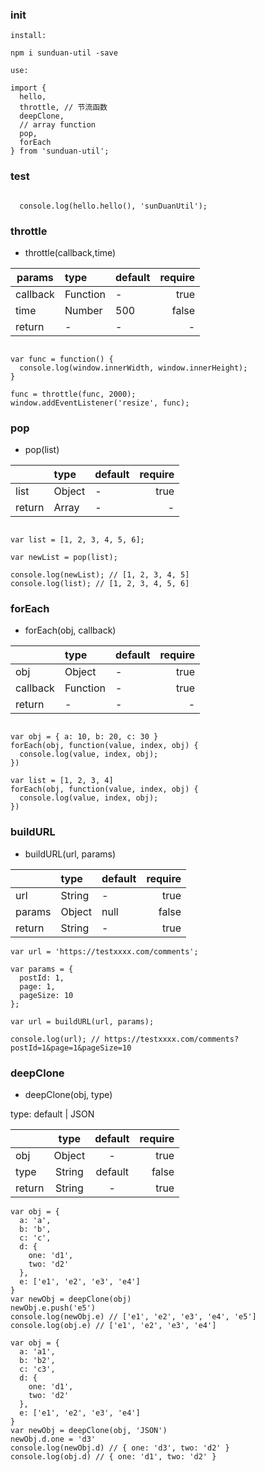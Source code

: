 
### init

  ```
  install:

  npm i sunduan-util -save

  use:

  import {
    hello,
    throttle, // 节流函数
    deepClone,
    // array function
    pop,
    forEach
  } from 'sunduan-util';

  ```


### test


  ```

	console.log(hello.hello(), 'sunDuanUtil');

  ```

### throttle  
  - throttle(callback,time)
  
  | params    | type       | default  | require  |
  | --------- |:---------- |:-------- |---------:|
  | callback  | Function   | -        | true     |
  | time      | Number     | 500      | false    |
  | return    | -          | -        |  -       |

  ```

  var func = function() {
    console.log(window.innerWidth, window.innerHeight);
  }

  func = throttle(func, 2000);
  window.addEventListener('resize', func);

  ```

### pop
  - pop(list)
  
  |           | type       | default  | require  |
  | --------- |:---------- |:-------- |---------:|
  | list      | Object     | -        |  true    |
  | return    | Array      | -        |  -       |
  

  ```

  var list = [1, 2, 3, 4, 5, 6];

  var newList = pop(list);

  console.log(newList); // [1, 2, 3, 4, 5]
  console.log(list); // [1, 2, 3, 4, 5, 6]

  ```

### forEach
  - forEach(obj, callback)
  
  |           | type       | default  | require  |
  | --------- |:---------- | :--------|---------:|
  | obj       | Object     | -        |  true    |
  | callback  | Function   | -        |  true    |
  | return    | -          | -        |  -       |

  ```

  var obj = { a: 10, b: 20, c: 30 }
  forEach(obj, function(value, index, obj) {
    console.log(value, index, obj);
  })

  var list = [1, 2, 3, 4]
  forEach(obj, function(value, index, obj) {
    console.log(value, index, obj);
  })

  ```

### buildURL
  - buildURL(url, params)
  
  |           | type       | default  | require  |
  | --------- |:---------- |:-------- |---------:|
  | url       | String     | -        |  true    |
  | params    | Object     | null     |  false   |
  | return    | String     | -        |  true    |

  ```
  var url = 'https://testxxxx.com/comments';

  var params = {
    postId: 1,
    page: 1,
    pageSize: 10
  };

  var url = buildURL(url, params);

  console.log(url); // https://testxxxx.com/comments?postId=1&page=1&pageSize=10

  ```

### deepClone
  - deepClone(obj, type)
  
  type: default | JSON
  
  |           | type       | default  | require  |
  | --------- |:----------:|:--------:|---------:|
  | obj       | Object     | -        |  true    |
  | type      | String     | default  |  false   |
  | return    | String     | -        |  true    |

  ```
  var obj = {
    a: 'a',
    b: 'b',
    c: 'c',
    d: {
      one: 'd1',
      two: 'd2'
    },
    e: ['e1', 'e2', 'e3', 'e4']
  }
  var newObj = deepClone(obj)
  newObj.e.push('e5')
  console.log(newObj.e) // ['e1', 'e2', 'e3', 'e4', 'e5']
  console.log(obj.e) // ['e1', 'e2', 'e3', 'e4']

  var obj = {
    a: 'a1',
    b: 'b2',
    c: 'c3',
    d: {
      one: 'd1',
      two: 'd2'
    },
    e: ['e1', 'e2', 'e3', 'e4']
  }
  var newObj = deepClone(obj, 'JSON')
  newObj.d.one = 'd3'
  console.log(newObj.d) // { one: 'd3', two: 'd2' }
  console.log(obj.d) // { one: 'd1', two: 'd2' }

  ```
